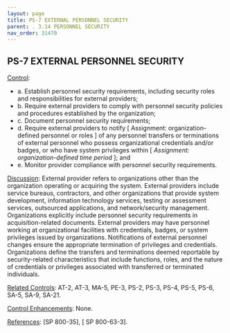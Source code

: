 ```yaml
---
layout: page
title: PS-7 EXTERNAL PERSONNEL SECURITY 
parent: . 3.14 PERSONNEL SECURITY 
nav_order: 31470 
---
```


## PS-7 EXTERNAL PERSONNEL SECURITY

<ins>Control</ins>:
* a. Establish personnel security requirements, including security roles and responsibilities for external providers;
* b. Require external providers to comply with personnel security policies and procedures established by the organization;
* c. Document personnel security requirements;
* d. Require external providers to notify [ Assignment: organization-defined personnel or roles ] of any personnel transfers or terminations of external personnel who possess organizational credentials and/or badges, or who have system privileges within [ _Assignment: organization-defined time period_ ]; and
* e. Monitor provider compliance with personnel security requirements.

<ins>Discussion</ins>: External provider refers to organizations other than the organization operating or acquiring the system. External providers include service bureaus, contractors, and other organizations that provide system development, information technology services, testing or assessment services, outsourced applications, and network/security management. Organizations explicitly include personnel security requirements in acquisition-related documents. External providers may have personnel working at organizational facilities with credentials, badges, or system privileges issued by organizations. Notifications of external personnel changes ensure the appropriate termination of privileges and credentials. Organizations define the transfers and terminations deemed reportable by security-related characteristics that include functions, roles, and the nature of credentials or privileges associated with transferred or terminated individuals.
   
<ins>Related Controls</ins>: AT-2, AT-3, MA-5, PE-3, PS-2, PS-3, PS-4, PS-5, PS-6, SA-5, SA-9, SA-21.

<ins>Control Enhancements</ins>: None.

<ins>References</ins>: [SP 800-35], [ SP 800-63-3].
